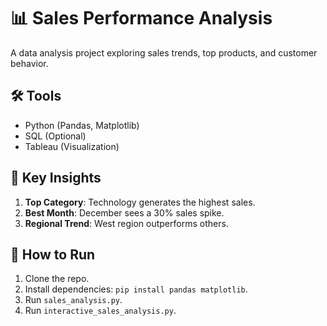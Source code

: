 # 📊 Sales Performance Analysis  
A data analysis project exploring sales trends, top products, and customer behavior.

## 🛠️ Tools  
- Python (Pandas, Matplotlib)  
- SQL (Optional)  
- Tableau (Visualization)  

## 📌 Key Insights  
1. **Top Category**: Technology generates the highest sales.  
2. **Best Month**: December sees a 30% sales spike.  
3. **Regional Trend**: West region outperforms others.  

## 🚀 How to Run  
1. Clone the repo.  
2. Install dependencies: `pip install pandas matplotlib`.  
3. Run `sales_analysis.py`.
4. Run `interactive_sales_analysis.py`.
